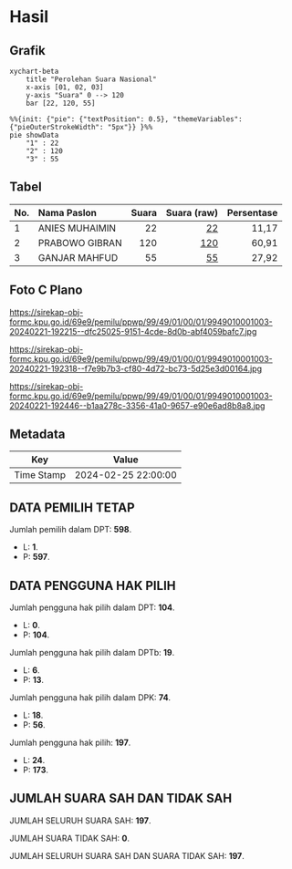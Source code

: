 # Hasil

## Grafik

```mermaid
xychart-beta
    title "Perolehan Suara Nasional"
    x-axis [01, 02, 03]
    y-axis "Suara" 0 --> 120
    bar [22, 120, 55]
```

```mermaid
%%{init: {"pie": {"textPosition": 0.5}, "themeVariables": {"pieOuterStrokeWidth": "5px"}} }%%
pie showData
    "1" : 22
    "2" : 120
    "3" : 55
```

## Tabel

| No. | Nama Paslon    | Suara | Suara (raw) | Persentase |
|:--- |:-------------- | -----:| -----------:| ----------:|
| 1   | ANIES MUHAIMIN | 22    | [22][p-1]   | 11,17      |
| 2   | PRABOWO GIBRAN | 120   | [120][p-2]  | 60,91      |
| 3   | GANJAR MAHFUD  | 55    | [55][p-3]   | 27,92      |


[p-1]: https://github.com/gigit-pemilu/pemilu-2024/blob/main/pilpres/hitung-suara/sub/99-luar-negeri/sub/49-hong-kong-republik-rakyat-tiongkok/sub/01-hong-kong-republik-rakyat-tiongkok/sub/0001-hong-kong-republik-rakyat-tiongkok/sub/003-tps/sub/paslon-1.txt
[p-2]: https://github.com/gigit-pemilu/pemilu-2024/blob/main/pilpres/hitung-suara/sub/99-luar-negeri/sub/49-hong-kong-republik-rakyat-tiongkok/sub/01-hong-kong-republik-rakyat-tiongkok/sub/0001-hong-kong-republik-rakyat-tiongkok/sub/003-tps/sub/paslon-2.txt
[p-3]: https://github.com/gigit-pemilu/pemilu-2024/blob/main/pilpres/hitung-suara/sub/99-luar-negeri/sub/49-hong-kong-republik-rakyat-tiongkok/sub/01-hong-kong-republik-rakyat-tiongkok/sub/0001-hong-kong-republik-rakyat-tiongkok/sub/003-tps/sub/paslon-3.txt

## Foto C Plano

https://sirekap-obj-formc.kpu.go.id/69e9/pemilu/ppwp/99/49/01/00/01/9949010001003-20240221-192215--dfc25025-9151-4cde-8d0b-abf4059bafc7.jpg

https://sirekap-obj-formc.kpu.go.id/69e9/pemilu/ppwp/99/49/01/00/01/9949010001003-20240221-192318--f7e9b7b3-cf80-4d72-bc73-5d25e3d00164.jpg

https://sirekap-obj-formc.kpu.go.id/69e9/pemilu/ppwp/99/49/01/00/01/9949010001003-20240221-192446--b1aa278c-3356-41a0-9657-e90e6ad8b8a8.jpg


## Metadata

| Key        | Value               |
| ---------- | ------------------- |
| Time Stamp | 2024-02-25 22:00:00 |


## DATA PEMILIH TETAP

Jumlah pemilih dalam DPT: **598**.
 * L: **1**.
 * P: **597**.

## DATA PENGGUNA HAK PILIH

Jumlah pengguna hak pilih dalam DPT: **104**.
 * L: **0**.
 * P: **104**.

Jumlah pengguna hak pilih dalam DPTb: **19**.
 * L: **6**.
 * P: **13**.

Jumlah pengguna hak pilih dalam DPK: **74**.
 * L: **18**.
 * P: **56**.

Jumlah pengguna hak pilih: **197**.
 * L: **24**.
 * P: **173**.

## JUMLAH SUARA SAH DAN TIDAK SAH

JUMLAH SELURUH SUARA SAH: **197**.

JUMLAH SUARA TIDAK SAH: **0**.

JUMLAH SELURUH SUARA SAH DAN SUARA TIDAK SAH: **197**.



